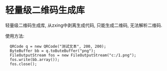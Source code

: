# 轻量级二维码生成库
轻量级二维码生成库, 从zxing中剥离生成代码, 只能生成二维码, 无法解析二维码.

使用方法:
```
  QRCode q = new QRCode("测试文本", 200, 200);
  ByteBuffer bb = q.toButeBuffer("png");
  FileOutputStream fos = new FileOutputStream("c:/1.png");
  fos.write(bb.array());
  fos.close();
```